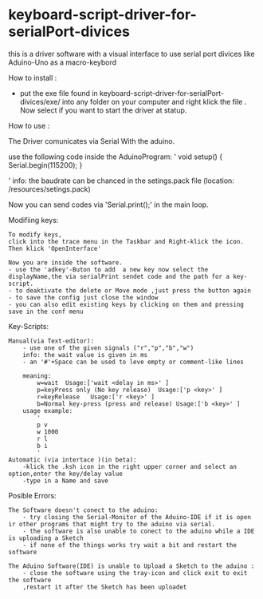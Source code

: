 # keyboard-script-driver-for-serialPort-divices
this is a driver software with a visual interface to use serial port divices like Aduino-Uno as a macro-keybord

How to install :
- put the exe file found in keyboard-script-driver-for-serialPort-divices/exe/
  into any folder on your computer and right klick the file .
  Now select if you want to start the driver at statup.

How to use :

The Driver comunicates via Serial With the aduino.

use the following code inside the AduinoProgram:
'
void setup() {
  Serial.begin(115200);
  }

'
info: the baudrate can be chanced in the setings.pack file (location: <roodFolder>/resources/setings.pack)


Now you can send codes via 'Serial.print();'
in the main loop.


Modifiing keys:


    To modify keys,
    click into the trace menu in the Taskbar and Right-klick the icon.
    Then klick 'OpenInterface'

    Now you are inside the software.
    - use the 'adkey'-Buton to add  a new key now select the displayName,the via serialPrint sendet code and the path for a key-script.
    - to deaktivate the delete or Move mode ,just press the button again
    - to save the config just close the window
    - you can also edit existing keys by clicking on them and pressing save in the conf menu

Key-Scripts:

    Manual(via Text-editor):
        - use one of the given signals ("r","p","b","w")
        info: the wait value is given in ms
        - an '#'+Space can be used to leve empty or comment-like lines

        meaning:
            w=wait  Usage:['wait <delay in ms>' ]
            p=keyPress only (No key release)  Usage:['p <key>' ]
            r=keyRelease   Usage:['r <key>' ]
            b=Normal key-press (press and release) Usage:['b <key>' ]
        usage example:
            '
            p v
            w 1000
            r l
            b i
            '
    Automatic (via intertace )(in beta):
        -klick the .ksh icon in the right upper corner and select an option,enter the key/delay value
        -type in a Name and save


Posible Errors:

    The Software doesn't conect to the aduino:
        - try closing the Serial-Monitor of the Aduino-IDE if it is open ir other programs that might try to the aduino via serial.
        - the software is also unable to conect to the aduino while a IDE is uploading a Sketch
        - if none of the things works try wait a bit and restart the software

    The Aduino Software(IDE) is unable to Upload a Sketch to the aduino :
        - close the software using the tray-icon and click exit to exit the software
        ,restart it after the Sketch has been uploadet


